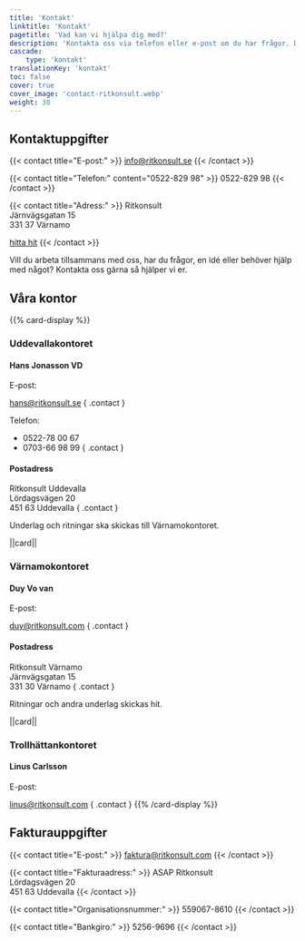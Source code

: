 ```yaml
---
title: 'Kontakt'
linktitle: 'Kontakt'
pagetitle: 'Vad kan vi hjälpa dig med?'
description: 'Kontakta oss via telefon eller e-post om du har frågor. Du hittar även våra fakturauppgifter och adresser här.'
cascade:
    type: 'kontakt'
translationKey: 'kontakt'
toc: false
cover: true
cover_image: 'contact-ritkonsult.webp'
weight: 30
---
```

## Kontaktuppgifter

{{< contact title="E-post:" >}}
info@ritkonsult.se
{{< /contact >}}

{{< contact title="Telefon:" content="0522-829 98" >}}
0522-829 98
{{< /contact >}}

{{< contact title="Adress:" >}}
Ritkonsult\
Järnvägsgatan 15\
331 37 Värnamo

[hitta hit](https://www.hitta.se/kartan!~57.18174,14.03711,14z/tr!i=H5lifYkV/search!q=J%C3%A4rnv%C3%A4gsgatan%2015%20331%2037%20V%C3%A4rnamo!b=57.16964:14.00967,57.19383:14.06456!sg=true!t=combined)
{{< /contact >}}

Vill du arbeta tillsammans med oss, har du frågor, en idé eller behöver hjälp med något? Kontakta oss gärna så hjälper vi er.

## Våra kontor
{{% card-display %}}
### Uddevallakontoret

#### Hans Jonasson VD
E-post:

hans@ritkonsult.se
{ .contact }

Telefon:

- 0522-78 00 67
- 0703-66 98 99
{ .contact }

#### Postadress

Ritkonsult Uddevalla\
Lördagsvägen 20\
451 63 Uddevalla 
{ .contact }

Underlag och ritningar ska skickas till Värnamokontoret.

||card||

### Värnamokontoret

#### Duy Vo van

E-post:

duy@ritkonsult.com
{ .contact }

#### Postadress

Ritkonsult Värnamo\
Järnvägsgatan 15\
331 30 Värnamo 
{ .contact }

Ritningar och andra underlag skickas hit.

||card||

### Trollhättankontoret

#### Linus Carlsson 

E-post:

linus@ritkonsult.com
{ .contact }
{{% /card-display %}}

## Fakturauppgifter

{{< contact title="E-post:" >}}
faktura@ritkonsult.com
{{< /contact >}}

{{< contact title="Fakturaadress:" >}}
ASAP Ritkonsult\
Lördagsvägen 20\
451 63 Uddevalla 
{{< /contact >}}

{{< contact title="Organisationsnummer:" >}}
559067-8610
{{< /contact >}}

{{< contact title="Bankgiro:" >}}
5256-9696
{{< /contact >}}

